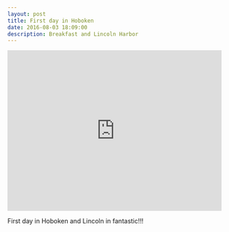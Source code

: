 ```yaml
---
layout: post
title: First day in Hoboken
date: 2016-08-03 18:09:00
description: Breakfast and Lincoln Harbor
---
```


<iframe width="480" height="360" src="http://www.youtube.com/embed/34wUUoFEPng" frameborder="0"> </iframe>

First day in Hoboken and Lincoln in fantastic!!!
